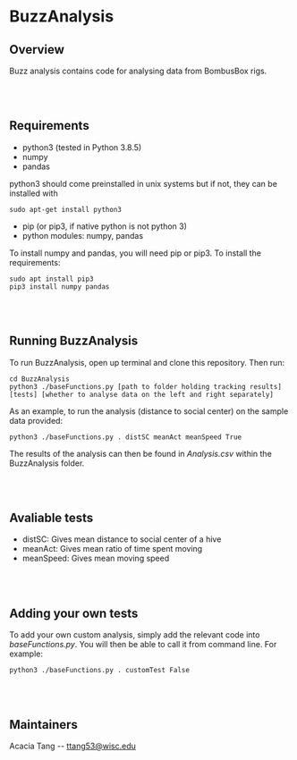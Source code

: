 # BuzzAnalysis
## Overview
Buzz analysis contains code for analysing data from BombusBox rigs.

<br><br>

## Requirements
- python3 (tested in Python 3.8.5)
- numpy
- pandas


python3 should come preinstalled in unix systems but if not, they can be installed with
```
sudo apt-get install python3
```

- pip (or pip3, if native python is not python 3)
- python modules: numpy, pandas

To install numpy and pandas, you will need pip or pip3. To install the requirements:
```
sudo apt install pip3
pip3 install numpy pandas
```

<br><br>

## Running BuzzAnalysis
To run BuzzAnalysis, open up terminal and clone this repository. Then run:

```
cd BuzzAnalysis
python3 ./baseFunctions.py [path to folder holding tracking results] [tests] [whether to analyse data on the left and right separately]
```

As an example, to run the analysis (distance to social center) on the sample data provided:
```
python3 ./baseFunctions.py . distSC meanAct meanSpeed True
```

The results of the analysis can then be found in *Analysis.csv* within the BuzzAnalysis folder.

<br><br>

## Avaliable tests
- distSC: Gives mean distance to social center of a hive
- meanAct: Gives mean ratio of time spent moving
- meanSpeed: Gives mean moving speed

<br><br>

## Adding your own tests
To add your own custom analysis, simply add the relevant code into *baseFunctions.py*. You will then be able to call it from command line. For example:
```
python3 ./baseFunctions.py . customTest False
``` 

<br><br>
## Maintainers
Acacia Tang --  [ttang53@wisc.edu](mailto:ttang53@wisc.edu)
